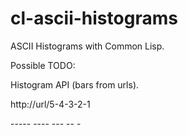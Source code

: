 cl-ascii-histograms
===================

ASCII Histograms with Common Lisp.

Possible TODO:

Histogram API (bars from urls).

http://url/5-4-3-2-1

\-\-\-\-\-
\-\-\-\-
\-\-\-
\-\-
\-
